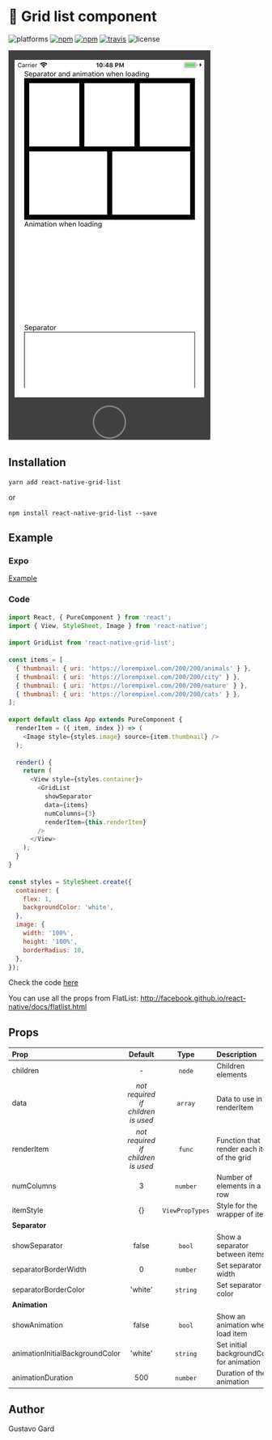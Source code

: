 # :foggy: Grid list component

![platforms](https://img.shields.io/badge/platforms-Android%20|%20iOS-brightgreen.svg)
[![npm](https://img.shields.io/npm/v/react-native-grid-list.svg)](https://www.npmjs.com/package/react-native-grid-list)
[![npm](https://img.shields.io/npm/dm/react-native-grid-list.svg)](https://www.npmjs.com/package/react-native-grid-list)
[![travis](https://travis-ci.org/gusgard/react-native-grid-list.svg?branch=master)](https://travis-ci.org/gusgard/react-native-grid-list)
![license](https://img.shields.io/npm/l/react-native-grid-list.svg)

![Demo](https://raw.githubusercontent.com/gusgard/react-native-grid-list/master/demo.gif)

## Installation

```
yarn add react-native-grid-list
```

or

```
npm install react-native-grid-list --save
```

## Example

### Expo

[Example](https://snack.expo.io/@gusgard/react-native-grid-list)

### Code

```js
import React, { PureComponent } from 'react';
import { View, StyleSheet, Image } from 'react-native';

import GridList from 'react-native-grid-list';

const items = [
  { thumbnail: { uri: 'https://lorempixel.com/200/200/animals' } },
  { thumbnail: { uri: 'https://lorempixel.com/200/200/city' } },
  { thumbnail: { uri: 'https://lorempixel.com/200/200/nature' } },
  { thumbnail: { uri: 'https://lorempixel.com/200/200/cats' } },
];

export default class App extends PureComponent {
  renderItem = ({ item, index }) => (
    <Image style={styles.image} source={item.thumbnail} />
  );

  render() {
    return (
      <View style={styles.container}>
        <GridList
          showSeparator
          data={items}
          numColumns={3}
          renderItem={this.renderItem}
        />
      </View>
    );
  }
}

const styles = StyleSheet.create({
  container: {
    flex: 1,
    backgroundColor: 'white',
  },
  image: {
    width: '100%',
    height: '100%',
    borderRadius: 10,
  },
});
```

Check the code [here](./example/README.md)

You can use all the props from FlatList:
http://facebook.github.io/react-native/docs/flatlist.html

## Props

| Prop                            |              Default               |      Type       | Description                                |
| :------------------------------ | :--------------------------------: | :-------------: | :----------------------------------------- |
| children                        |                 -                  |     `node`      | Children elements                          |
| data                            | _not required if children is used_ |     `array`     | Data to use in renderItem                  |
| renderItem                      | _not required if children is used_ |     `func`      | Function that render each item of the grid |
| numColumns                      |                 3                  |    `number`     | Number of elements in a row                |
| itemStyle                       |                 {}                 | `ViewPropTypes` | Style for the wrapper of item              |
| **Separator**                   |
| showSeparator                   |               false                |     `bool`      | Show a separator between items             |
| separatorBorderWidth            |                 0                  |    `number`     | Set separator width                        |
| separatorBorderColor            |              'white'               |    `string`     | Set separator color                        |
| **Animation**                   |
| showAnimation                   |               false                |     `bool`      | Show an animation when load item           |
| animationInitialBackgroundColor |              'white'               |    `string`     | Set initial backgroundColor for animation  |
| animationDuration               |                500                 |    `number`     | Duration of the animation                  |

## Author

Gustavo Gard
